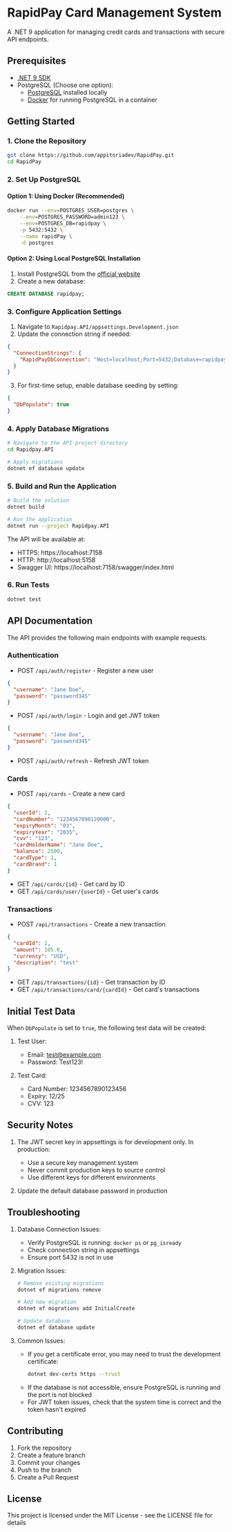 # RapidPay Card Management System

A .NET 9 application for managing credit cards and transactions with secure API endpoints.

## Prerequisites

- [.NET 9 SDK](https://dotnet.microsoft.com/download)
- PostgreSQL (Choose one option):
  - [PostgreSQL](https://www.postgresql.org/download/) installed locally
  - [Docker](https://www.docker.com/products/docker-desktop/) for running PostgreSQL in a container

## Getting Started

### 1. Clone the Repository

```bash
git clone https://github.com/appitoriadev/RapidPay.git
cd RapidPay
```

### 2. Set Up PostgreSQL

#### Option 1: Using Docker (Recommended)

```bash
docker run --env=POSTGRES_USER=postgres \
    --env=POSTGRES_PASSWORD=admin123 \
    --env=POSTGRES_DB=rapidpay \
    -p 5432:5432 \
    --name rapidPay \
    -d postgres
```

#### Option 2: Using Local PostgreSQL Installation

1. Install PostgreSQL from the [official website](https://www.postgresql.org/download/)
2. Create a new database:
```sql
CREATE DATABASE rapidpay;
```

### 3. Configure Application Settings

1. Navigate to `Rapidpay.API/appsettings.Development.json`
2. Update the connection string if needed:
```json
{
  "ConnectionStrings": {
    "RapidPayDbConnection": "Host=localhost;Port=5432;Database=rapidpay;Username=postgres;Password=admin123"
  }
}
```
3. For first-time setup, enable database seeding by setting:
```json
{
  "DbPopulate": true
}
```

### 4. Apply Database Migrations

```bash
# Navigate to the API project directory
cd Rapidpay.API

# Apply migrations
dotnet ef database update
```

### 5. Build and Run the Application

```bash
# Build the solution
dotnet build

# Run the application
dotnet run --project Rapidpay.API
```

The API will be available at:
- HTTPS: https://localhost:7158
- HTTP: http://localhost:5158
- Swagger UI: https://localhost:7158/swagger/index.html

### 6. Run Tests

```bash
dotnet test
```

## API Documentation

The API provides the following main endpoints with example requests:

### Authentication
- POST `/api/auth/register` - Register a new user
```json
{
  "username": "Jane Doe",
  "password": "password345"
}
```

- POST `/api/auth/login` - Login and get JWT token
```json
{
  "username": "Jane Doe",
  "password": "password345"
}
```

- POST `/api/auth/refresh` - Refresh JWT token

### Cards
- POST `/api/cards` - Create a new card
```json
{
  "userId": 2,
  "cardNumber": "1234567890120000",
  "expiryMonth": "03",
  "expiryYear": "2035",
  "cvv": "123",
  "cardHolderName": "Jane Doe",
  "balance": 2500,
  "cardType": 1,
  "cardBrand": 1
}
```

- GET `/api/cards/{id}` - Get card by ID
- GET `/api/cards/user/{userId}` - Get user's cards

### Transactions
- POST `/api/transactions` - Create a new transaction
```json
{
  "cardId": 2,
  "amount": 105.0,
  "currency": "USD",
  "description": "test"
}
```

- GET `/api/transactions/{id}` - Get transaction by ID
- GET `/api/transactions/card/{cardId}` - Get card's transactions

## Initial Test Data

When `DbPopulate` is set to `true`, the following test data will be created:

1. Test User:
   - Email: test@example.com
   - Password: Test123!

2. Test Card:
   - Card Number: 1234567890123456
   - Expiry: 12/25
   - CVV: 123

## Security Notes

1. The JWT secret key in appsettings is for development only. In production:
   - Use a secure key management system
   - Never commit production keys to source control
   - Use different keys for different environments

2. Update the default database password in production

## Troubleshooting

1. Database Connection Issues:
   - Verify PostgreSQL is running: `docker ps` or `pg_isready`
   - Check connection string in appsettings
   - Ensure port 5432 is not in use

2. Migration Issues:
   ```bash
   # Remove existing migrations
   dotnet ef migrations remove
   
   # Add new migration
   dotnet ef migrations add InitialCreate
   
   # Update database
   dotnet ef database update
   ```

3. Common Issues:
   - If you get a certificate error, you may need to trust the development certificate:
     ```bash
     dotnet dev-certs https --trust
     ```
   - If the database is not accessible, ensure PostgreSQL is running and the port is not blocked
   - For JWT token issues, check that the system time is correct and the token hasn't expired

## Contributing

1. Fork the repository
2. Create a feature branch
3. Commit your changes
4. Push to the branch
5. Create a Pull Request

## License

This project is licensed under the MIT License - see the LICENSE file for details
